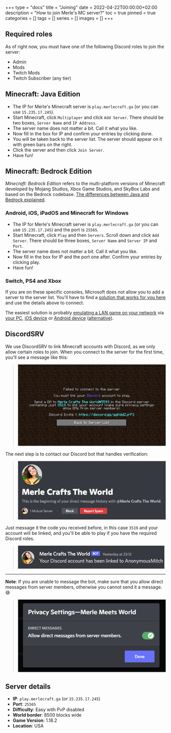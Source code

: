 +++
type = "docs"
title = "Joining"
date = 2022-04-22T00:00:00+02:00
description = "How to join Merle's MC server?"
toc = true
pinned = true
categories = []
tags = []
series = []
images = []
+++

## Required roles

As of right now, you must have one of the following Discord roles to join the server:
- Admin
- Mods
- Twitch Mods
- Twitch Subscriber (any tier)

## Minecraft: Java Edition

- The IP for Merle's Minecraft server is `play.merlecraft.ga` (or you can use `15.235.17.245`).
- Start Minecraft, click `Multiplayer` and click `Add Server`. There should be two boxes, `Server Name` and `IP Address`. 
- The server name does not matter a bit. Call it what you like. 
- Now  fill in the box for IP and confirm your entries by clicking done.
- You will be taken back to the server list. The server should appear on it with green bars on the right.
- Click the server and then click `Join Server`.
- Have fun!

## Minecraft: Bedrock Edition

_Minecraft: Bedrock Edition_ refers to the multi-platform versions of Minecraft developed by Mojang Studios, Xbox Game Studios, and SkyBox Labs and based on the Bedrock codebase. [The differences between Java and Bedrock explained](https://docs.microsoft.com/en-us/minecraft/creator/documents/differencesbetweenbedrockandjava).

### Android, iOS, iPadOS and Minecraft for Windows

- The IP for Merle's Minecraft server is `play.merlecraft.ga` (or you can use `15.235.17.245`) and the port is `25565`.
- Start Minecraft, click `Play` and then `Servers`. Scroll down and click `Add Server`. There should be three boxes, `Server Name` and `Server IP` and `Port`.
- The server name does not matter a bit. Call it what you like.
- Now fill in the box for IP and the port one after. Confirm your entries by clicking play.
- Have fun!

### Switch, PS4 and Xbox

If you are on these specific consoles, Microsoft does not allow you to add a server to the server list. You'll have to find a [solution that works for you here](https://wiki.geysermc.org/geyser/using-geyser-with-consoles/) and use the details above to connect. 

The easiest solution is probably [emulating a LAN game on your network](https://wiki.geysermc.org/geyser/using-geyser-with-consoles/#alternative-methods) via [your PC](https://github.com/jhead/phantom), [iOS device](https://apps.apple.com/app/bedrocktogether/id1534593376) or [Android device](https://play.google.com/store/apps/details?id=pl.extollite.bedrocktogetherapp) ([alternative](https://play.google.com/store/apps/details?id=com.smokiem.mcserverconnector)). 

## DiscordSRV

We use DiscordSRV to link Minecraft accounts with Discord, as we only allow certain roles to join. When you connect to the server for the first time, you'll see a message like this: 
> ![Example of the connection screen](images/verification.png)

The next step is to contact our Discord bot that handles verification: 
> ![DM screen of the bot](images/dm.png)

Just message it the code you received before, in this case `3519` and your account will be linked, and you'll be able to play if you have the required Discord roles.
> ![Successfully linked!](images/linked.png)

---

**Note**: If you are unable to message the bot, make sure that you allow direct messages from server members, otherwise you cannot send it a message. 😅
> ![Make sure you allow others to DM you](images/privacy.png)

## Server details
- **IP**: `play.merlecraft.ga` (or `15.235.17.245`)
- **Port**: `25565`
- **Difficulty**: Easy with PvP disabled
- **World border**: 8500 blocks wide
- **Game Version**: 1.18.2
- **Location**: USA
